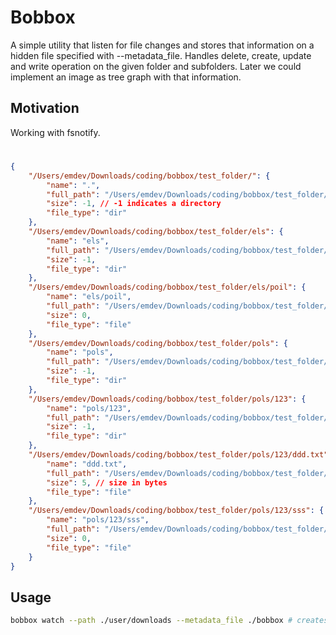 # Bobbox

A simple utility that listen for file changes and stores that information on a hidden file specified with --metadata_file.
Handles delete, create, update and write operation on the given folder and subfolders. 
Later we could implement an image as tree graph with that information.


## Motivation 
Working with fsnotify.


# 
```json
{
    "/Users/emdev/Downloads/coding/bobbox/test_folder/": {
        "name": ".",
        "full_path": "/Users/emdev/Downloads/coding/bobbox/test_folder/",
        "size": -1, // -1 indicates a directory
        "file_type": "dir"
    },
    "/Users/emdev/Downloads/coding/bobbox/test_folder/els": {
        "name": "els",
        "full_path": "/Users/emdev/Downloads/coding/bobbox/test_folder/els",
        "size": -1,
        "file_type": "dir"
    },
    "/Users/emdev/Downloads/coding/bobbox/test_folder/els/poil": {
        "name": "els/poil",
        "full_path": "/Users/emdev/Downloads/coding/bobbox/test_folder/els/poil",
        "size": 0,
        "file_type": "file"
    },
    "/Users/emdev/Downloads/coding/bobbox/test_folder/pols": {
        "name": "pols",
        "full_path": "/Users/emdev/Downloads/coding/bobbox/test_folder/pols",
        "size": -1,
        "file_type": "dir"
    },
    "/Users/emdev/Downloads/coding/bobbox/test_folder/pols/123": {
        "name": "pols/123",
        "full_path": "/Users/emdev/Downloads/coding/bobbox/test_folder/pols/123",
        "size": -1,
        "file_type": "dir"
    },
    "/Users/emdev/Downloads/coding/bobbox/test_folder/pols/123/ddd.txt": {
        "name": "ddd.txt",
        "full_path": "/Users/emdev/Downloads/coding/bobbox/test_folder/pols/123/ddd.txt",
        "size": 5, // size in bytes
        "file_type": "file"
    },
    "/Users/emdev/Downloads/coding/bobbox/test_folder/pols/123/sss": {
        "name": "pols/123/sss",
        "full_path": "/Users/emdev/Downloads/coding/bobbox/test_folder/pols/123/sss",
        "size": 0,
        "file_type": "file"
    }
}
```

## Usage

```sh 
bobbox watch --path ./user/downloads --metadata_file ./bobbox # creates a local hidden file with path metadata 
```
